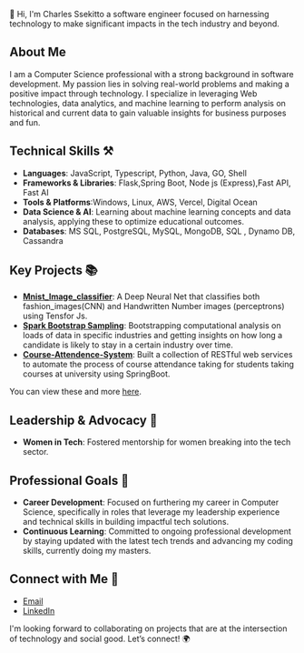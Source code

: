 👋 Hi, I'm Charles Ssekitto a software engineer focused on harnessing technology to make significant impacts in the tech industry and beyond.

## About Me
I am a Computer Science professional with a strong background in software development. My passion lies in solving real-world problems and making a positive impact through technology. I specialize in leveraging Web technologies, data analytics, and machine learning to perform analysis on historical and current data to gain valuable insights for business purposes and fun.

## Technical Skills ⚒️
- **Languages**:  JavaScript, Typescript, Python, Java, GO, Shell
- **Frameworks & Libraries**:  Flask,Spring Boot, Node js (Express),Fast API, Fast AI
- **Tools & Platforms**:Windows, Linux, AWS, Vercel, Digital Ocean
- **Data Science & AI**: Learning about machine learning concepts and data analysis, applying these to optimize educational outcomes.
- **Databases**: MS SQL, PostgreSQL, MySQL, MongoDB, SQL , Dynamo DB, Cassandra

## Key Projects 📚
- **[Mnist_Image_classifier](https://github.com/bozicschucky/mnist_image_classifier)**: A Deep Neural Net that classifies both fashion_images(CNN) and Handwritten Number images (perceptrons) using Tensfor Js.
- **[Spark Bootstrap Sampling](https://github.com/bozicschucky/SparkBootstrap)**: Bootstrapping computational analysis on loads of data in specific industries and getting insights on how long a candidate is likely to stay in a certain industry over time.
- **[Course-Attendence-System](https://github.com/bozicschucky/Course-Attendence-System)**: Built a collection of RESTful web services to automate the process of course attendance taking for students taking courses at university using SpringBoot.
<!-- - **[Project Name 4]**: Focus on technology, design, and development involved.
- **[Project Name 5]**: Additional relevant details about the project and its results. -->

You can view these and more [here](https://github.com/bozicschucky?tab=repositories).

## Leadership & Advocacy 🌟
<!-- - **CobbleStone Energy**: As Software Engineer, I built. -->
- **Women in Tech**: Fostered mentorship for women breaking into the tech sector.
<!-- - **Public Speaking**: Regular speaker at tech conferences, advocating for [specific cause/mission], and sharing insights on tech education innovations. -->

## Professional Goals 🚀
- **Career Development**: Focused on furthering my career in Computer Science, specifically in roles that leverage my leadership experience and technical skills in building impactful tech solutions.
- **Continuous Learning**: Committed to ongoing professional development by staying updated with the latest tech trends and advancing my coding skills, currently doing my masters.

## Connect with Me 🔗
- [Email](charlessekito.work@gmail.com)
- [LinkedIn](https://www.linkedin.com/in/charles-ssekitto-842a4315b/)

I'm looking forward to collaborating on projects that are at the intersection of technology and social good. Let’s connect! 🌍
